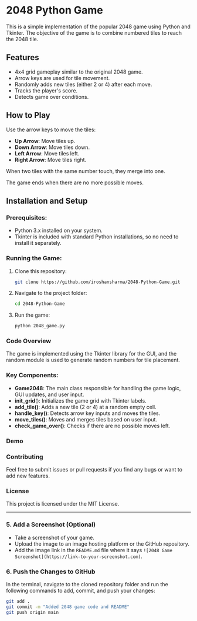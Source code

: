 # 2048 Python Game

This is a simple implementation of the popular 2048 game using Python and Tkinter. The objective of the game is to combine numbered tiles to reach the 2048 tile.

## Features

- 4x4 grid gameplay similar to the original 2048 game.
- Arrow keys are used for tile movement.
- Randomly adds new tiles (either 2 or 4) after each move.
- Tracks the player's score.
- Detects game over conditions.

## How to Play

Use the arrow keys to move the tiles:

- **Up Arrow**: Move tiles up.
- **Down Arrow**: Move tiles down.
- **Left Arrow**: Move tiles left.
- **Right Arrow**: Move tiles right.

When two tiles with the same number touch, they merge into one.

The game ends when there are no more possible moves.

## Installation and Setup

### Prerequisites:
- Python 3.x installed on your system.
- Tkinter is included with standard Python installations, so no need to install it separately.

### Running the Game:

1. Clone this repository:
   ```bash
   git clone https://github.com/iroshansharma/2048-Python-Game.git

2. Navigate to the project folder:
   ```bash
   cd 2048-Python-Game
3. Run the game:
   ```bash
   python 2048_game.py

### Code Overview
The game is implemented using the Tkinter library for the GUI, and the random module is used to generate random numbers for tile placement.

### Key Components:
- **Game2048**: The main class responsible for handling the game logic, GUI updates, and user input.
- **init_grid**(): Initializes the game grid with Tkinter labels.
- **add_tile()**: Adds a new tile (2 or 4) at a random empty cell.
- **handle_key()**: Detects arrow key inputs and moves the tiles.
- **move_tiles()**: Moves and merges tiles based on user input.
- **check_game_over()**: Checks if there are no possible moves left.

### Demo

### Contributing
Feel free to submit issues or pull requests if you find any bugs or want to add new features.

### License
This project is licensed under the MIT License.

---

### 5. **Add a Screenshot (Optional)**
   - Take a screenshot of your game.
   - Upload the image to an image hosting platform or the GitHub repository.
   - Add the image link in the `README.md` file where it says `![2048 Game Screenshot](https://link-to-your-screenshot.com)`.

### 6. **Push the Changes to GitHub**
   In the terminal, navigate to the cloned repository folder and run the following commands to add, commit, and push your changes:

   ```bash
   git add .
   git commit -m "Added 2048 game code and README"
   git push origin main

